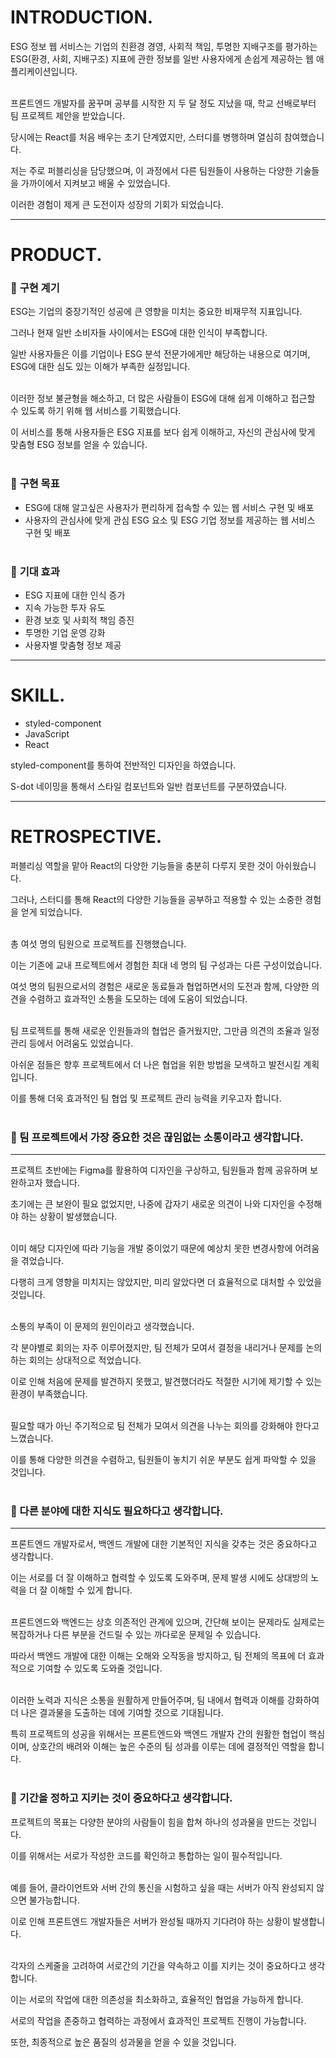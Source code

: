 # INTRODUCTION.

ESG 정보 웹 서비스는 기업의 친환경 경영, 사회적 책임, 투명한 지배구조를 평가하는 ESG(환경, 사회, 지배구조) 지표에 관한 정보를 일반 사용자에게 손쉽게 제공하는 웹 애플리케이션입니다.<br/><br/>

프론트엔드 개발자를 꿈꾸며 공부를 시작한 지 두 달 정도 지났을 때, 학교 선배로부터 팀 프로젝트 제안을 받았습니다.

당시에는 React를 처음 배우는 초기 단계였지만, 스터디를 병행하며 열심히 참여했습니다.

저는 주로 퍼블리싱을 담당했으며, 이 과정에서 다른 팀원들이 사용하는 다양한 기술들을 가까이에서 지켜보고 배울 수 있었습니다. 

이러한 경험이 제게 큰 도전이자 성장의 기회가 되었습니다.

---

# PRODUCT.

### 🐽 **구현 계기**

ESG는 기업의 중장기적인 성공에 큰 영향을 미치는 중요한 비재무적 지표입니다. 

그러나 현재 일반 소비자들 사이에서는 ESG에 대한 인식이 부족합니다. 

일반 사용자들은 이를 기업이나 ESG 분석 전문가에게만 해당하는 내용으로 여기며, ESG에 대한 심도 있는 이해가 부족한 실정입니다.<br/><br/>

이러한 정보 불균형을 해소하고, 더 많은 사람들이 ESG에 대해 쉽게 이해하고 접근할 수 있도록 하기 위해 웹 서비스를 기획했습니다. 

이 서비스를 통해 사용자들은 ESG 지표를 보다 쉽게 이해하고, 자신의 관심사에 맞게 맞춤형 ESG 정보를 얻을 수 있습니다.<br/><br/>

### 🐽 **구현 목표**

- ESG에 대해 알고싶은 사용자가 편리하게 접속할 수 있는 웹 서비스 구현 및 배포
- 사용자의 관심사에 맞게 관심 ESG 요소 및 ESG 기업 정보를 제공하는 웹 서비스 구현 및 배포<br/><br/>

### 🐽 **기대 효과**

- ESG 지표에 대한 인식 증가
- 지속 가능한 투자 유도
- 환경 보호 및 사회적 책임 증진
- 투명한 기업 운영 강화
- 사용자별 맞춤형 정보 제공

---

# SKILL.

- styled-component
- JavaScript
- React

styled-component를 통하여 전반적인 디자인을 하였습니다.

S-dot 네이밍을 통해서 스타일 컴포넌트와 일반 컴포넌트를 구분하였습니다.

---

# RETROSPECTIVE.

퍼블리싱 역할을 맡아 React의 다양한 기능들을 충분히 다루지 못한 것이 아쉬웠습니다. 

그러나, 스터디를 통해 React의 다양한 기능들을 공부하고 적용할 수 있는 소중한 경험을 얻게 되었습니다.<br/><br/>


총 여섯 명의 팀원으로 프로젝트를 진행했습니다. 

이는 기존에 교내 프로젝트에서 경험한 최대 네 명의 팀 구성과는 다른 구성이었습니다. 

여섯 명의 팀원으로서의 경험은 새로운 동료들과 협업하면서의 도전과 함께, 다양한 의견을 수렴하고 효과적인 소통을 도모하는 데에 도움이 되었습니다.<br/><br/>


팀 프로젝트를 통해 새로운 인원들과의 협업은 즐거웠지만, 그만큼 의견의 조율과 일정 관리 등에서 어려움도 있었습니다. 

아쉬운 점들은 향후 프로젝트에서 더 나은 협업을 위한 방법을 모색하고 발전시킬 계획입니다. 

이를 통해 더욱 효과적인 팀 협업 및 프로젝트 관리 능력을 키우고자 합니다.<br/><br/>

### 🐽 팀 프로젝트에서 가장 중요한 것은 끊임없는 소통이라고 생각합니다.<br/>
---

프로젝트 초반에는 Figma를 활용하여 디자인을 구상하고, 팀원들과 함께 공유하며 보완하고자 했습니다.

초기에는 큰 보완이 필요 없었지만, 나중에 갑자기 새로운 의견이 나와 디자인을 수정해야 하는 상황이 발생했습니다.<br/><br/>

이미 해당 디자인에 따라 기능을 개발 중이었기 때문에 예상치 못한 변경사항에 어려움을 겪었습니다. 

다행히 크게 영향을 미치지는 않았지만, 미리 알았다면 더 효율적으로 대처할 수 있었을 것입니다.<br/><br/>

소통의 부족이 이 문제의 원인이라고 생각했습니다. 

각 분야별로 회의는 자주 이루어졌지만, 팀 전체가 모여서 결정을 내리거나 문제를 논의하는 회의는 상대적으로 적었습니다. 

이로 인해 처음에 문제를 발견하지 못했고, 발견했더라도 적절한 시기에 제기할 수 있는 환경이 부족했습니다.<br/><br/>

필요할 때가 아닌 주기적으로 팀 전체가 모여서 의견을 나누는 회의를 강화해야 한다고 느꼈습니다. 

이를 통해 다양한 의견을 수렴하고, 팀원들이 놓치기 쉬운 부분도 쉽게 파악할 수 있을 것입니다.<br/><br/>

### 🐽 다른 분야에 대한 지식도 필요하다고 생각합니다.<br/>
---

프론트엔드 개발자로서, 백엔드 개발에 대한 기본적인 지식을 갖추는 것은 중요하다고 생각합니다. 

이는 서로를 더 잘 이해하고 협력할 수 있도록 도와주며, 문제 발생 시에도 상대방의 노력을 더 잘 이해할 수 있게 합니다.<br/><br/>

프론트엔드와 백엔드는 상호 의존적인 관계에 있으며, 간단해 보이는 문제라도 실제로는 복잡하거나 다른 부분을 건드릴 수 있는 까다로운 문제일 수 있습니다. 

따라서 백엔드 개발에 대한 이해는 오해와 오작동을 방지하고, 팀 전체의 목표에 더 효과적으로 기여할 수 있도록 도와줄 것입니다.<br/><br/>

이러한 노력과 지식은 소통을 원활하게 만들어주며, 팀 내에서 협력과 이해를 강화하여 더 나은 결과물을 도출하는 데에 기여할 것으로 기대됩니다. 

특히 프로젝트의 성공을 위해서는 프론트엔드와 백엔드 개발자 간의 원활한 협업이 핵심이며, 상호간의 배려와 이해는 높은 수준의 팀 성과를 이루는 데에 결정적인 역할을 합니다.<br/><br/>

### 🐽 기간을 정하고 지키는 것이 중요하다고 생각합니다.

프로젝트의 목표는 다양한 분야의 사람들이 힘을 합쳐 하나의 성과물을 만드는 것입니다. 

이를 위해서는 서로가 작성한 코드를 확인하고 통합하는 일이 필수적입니다.<br/><br/>

예를 들어, 클라이언트와 서버 간의 통신을 시험하고 싶을 때는 서버가 아직 완성되지 않으면 불가능합니다. 

이로 인해 프론트엔드 개발자들은 서버가 완성될 때까지 기다려야 하는 상황이 발생합니다.<br/><br/>

각자의 스케줄을 고려하여 서로간의 기간을 약속하고 이를 지키는 것이 중요하다고 생각합니다. 

이는 서로의 작업에 대한 의존성을 최소화하고, 효율적인 협업을 가능하게 합니다. 

서로의 작업을 존중하고 협력하는 과정에서 효과적인 프로젝트 진행이 가능합니다.

또한, 최종적으로 높은 품질의 성과물을 얻을 수 있을 것입니다.
